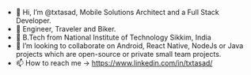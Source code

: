 - 👋 Hi, I’m @txtasad, Mobile Solutions Architect and a Full Stack Developer.
- 👀 Engineer, Traveler and Biker.
- 🌱 B.Tech from National Institute of Technology Sikkim, India
- 💞️ I’m looking to collaborate on Android, React Native, NodeJs or Java projects which are open-source or private small team projects.
- 📫 How to reach me -> https://www.linkedin.com/in/txtasad/

<!---
txtasad/txtasad is a ✨ special ✨ repository because its `README.md` (this file) appears on your GitHub profile.
You can click the Preview link to take a look at your changes.
--->
